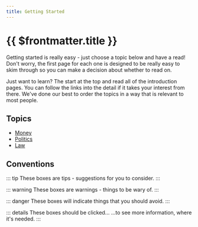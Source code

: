 ```yaml
---
title: Getting Started
---
```


# {{ $frontmatter.title }}

Getting started is really easy - just choose a topic below and have a read! Don't worry, the first page for each one is designed to be really easy to skim through so you can make a decision about whether to read on.

Just want to learn? The start at the top and read all of the introduction pages. You can follow the links into the detail if it takes your interest from there. We've done our best to order the topics in a way that is relevant to most people.

## Topics

  * [Money](/topics/money/)
  * [Politics](/topics/politics/)
  * [Law](/topics/law/)

## Conventions

::: tip
These boxes are tips - suggestions for you to consider.
:::

::: warning
These boxes are warnings - things to be wary of.
:::

::: danger
These boxes will indicate things that you should avoid.
:::

::: details These boxes should be clicked...
...to see more information, where it's needed.
:::
